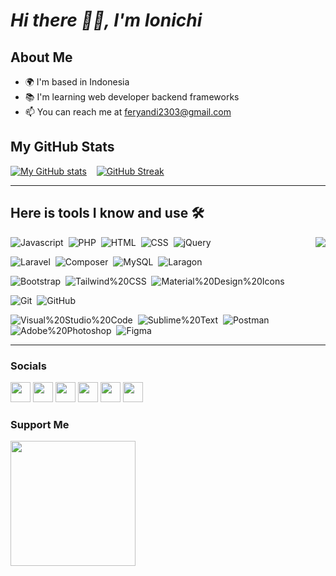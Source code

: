 # *Hi there 👋🏻, I'm Ionichi*

## About Me
- 🌍 I'm based in Indonesia
- 📚 I'm learning web developer backend frameworks
- 📫 You can reach me at [feryandi2303@gmail.com](mailto:feryandi2303@gmail.com)

## My GitHub Stats
[![My GitHub stats](https://github-readme-stats.vercel.app/api?username=Ionichi&theme=github_dark)](https://github.com/Ionichi/Ionichi) &nbsp;&nbsp;
[![GitHub Streak](https://github-readme-streak-stats.herokuapp.com?user=Ionichi&theme=github_dark&type=png)](https://github.com/Ionichi/Ionichi)

---

## Here is tools I know and use 🛠
<a href="https://github.com/Ionichi/Ionichi"><img src="https://github-readme-stats.vercel.app/api/top-langs/?username=Ionichi&langs_count=10&theme=github_dark" align="right"></a>

![Javascript](https://img.shields.io/badge/-Javascript-2f1a47?style=flat&logo=javascript)&nbsp;
![PHP](https://img.shields.io/badge/-PHP-2f1a47?style=flat&logo=php)&nbsp;
![HTML](https://img.shields.io/badge/-HTML-2f1a47?style=flat&logo=HTML5)&nbsp;
![CSS](https://img.shields.io/badge/-CSS-2f1a47?style=flat&logo=CSS3)&nbsp;
![jQuery](https://img.shields.io/badge/-jQuery-2f1a47?style=flat&logo=jQuery)&nbsp;

![Laravel](https://img.shields.io/badge/-Laravel-2f1a47?style=flat&logo=Laravel)&nbsp;
![Composer](https://img.shields.io/badge/-Composer-2f1a47?style=flat&logo=Composer)&nbsp;
![MySQL](https://img.shields.io/badge/-MySQL-2f1a47?style=flat&logo=MySQL)&nbsp;
![Laragon](https://img.shields.io/badge/-Laragon-2f1a47?style=flat&logo=Laragon)&nbsp;

![Bootstrap](https://img.shields.io/badge/-Bootstrap-2f1a47?style=flat&logo=Bootstrap)&nbsp;
![Tailwind%20CSS](https://img.shields.io/badge/-Tailwind%20CSS-2f1a47?style=flat&logo=Tailwind%20CSS)&nbsp;
![Material%20Design%20Icons](https://img.shields.io/badge/-Material%20Design%20Icons-2f1a47?style=flat&logo=Material%20Design%20Icons)&nbsp;

![Git](https://img.shields.io/badge/-Git-2f1a47?style=flat&logo=Git)&nbsp;
![GitHub](https://img.shields.io/badge/-GitHub-2f1a47?style=flat&logo=GitHub)&nbsp;

![Visual%20Studio%20Code](https://img.shields.io/badge/-Visual%20Studio%20Code-2f1a47?style=flat&logo=Visual%20Studio%20Code)&nbsp;
![Sublime%20Text](https://img.shields.io/badge/-Sublime%20Text-2f1a47?style=flat&logo=Sublime%20Text)&nbsp;
![Postman](https://img.shields.io/badge/-Postman-2f1a47?style=flat&logo=Postman)&nbsp;
![Adobe%20Photoshop](https://img.shields.io/badge/-Adobe%20Photoshop-2f1a47?style=flat&logo=Adobe%20Photoshop)&nbsp;
![Figma](https://img.shields.io/badge/-Figma-2f1a47?style=flat&logo=Figma)&nbsp;

---

### Socials

<p align="left"> <a href="https://discord.com/users/Ionichi#4831" target="_blank" rel="noreferrer"><img src="https://raw.githubusercontent.com/danielcranney/readme-generator/main/public/icons/socials/discord.svg" width="32" height="32" /></a> <a href="https://www.dribbble.com/Ionichi" target="_blank" rel="noreferrer"><img src="https://raw.githubusercontent.com/danielcranney/readme-generator/main/public/icons/socials/dribbble.svg" width="32" height="32" /></a> <a href="https://www.github.com/Ionichi" target="_blank" rel="noreferrer"><img src="https://raw.githubusercontent.com/danielcranney/readme-generator/main/public/icons/socials/github.svg" width="32" height="32" /></a> <a href="http://www.instagram.com/feryandi_ion" target="_blank" rel="noreferrer"><img src="https://raw.githubusercontent.com/danielcranney/readme-generator/main/public/icons/socials/instagram.svg" width="32" height="32" /></a> <a href="https://www.linkedin.com/in/feryandi-276136260/" target="_blank" rel="noreferrer"><img src="https://raw.githubusercontent.com/danielcranney/readme-generator/main/public/icons/socials/linkedin.svg" width="32" height="32" /></a> <a href="https://www.stackoverflow.com/users/21648390/anonymous" target="_blank" rel="noreferrer"><img src="https://raw.githubusercontent.com/danielcranney/readme-generator/main/public/icons/socials/stackoverflow.svg" width="32" height="32" /></a></p>

### Support Me

<a href="https://www.buymeacoffee.com/Ionichi" target="_blank"><img src="https://cdn.buymeacoffee.com/buttons/v2/default-yellow.png" width="200" /></a>
